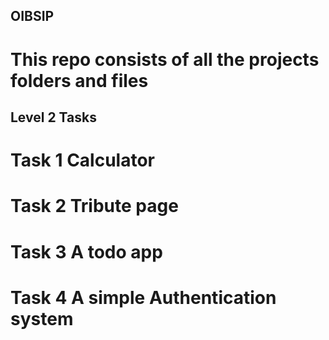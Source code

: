 ## OIBSIP
# This repo consists of all the projects folders and files 

## Level 2 Tasks
# Task 1 Calculator
# Task 2 Tribute page
# Task 3 A todo app
# Task 4 A simple Authentication system 
